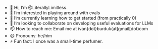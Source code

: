 - 👋 Hi, I’m @LiterallyLimitless
- 👀 I’m interested in playing around with evals
- 🌱 I’m currently learning how to get started (from practically 0)
- 💞️ I’m looking to collaborate on developing useful evaluations for LLMs
- 📫 How to reach me: Email me at ivan{dot}burduk(at]gmail[dot)com
- 😄 Pronouns: he/him
- ⚡ Fun fact: I once was a small-time perfumer.

<!---
LiterallyLimitless/LiterallyLimitless is a ✨ special ✨ repository because its `README.md` (this file) appears on your GitHub profile.
You can click the Preview link to take a look at your changes.
--->
